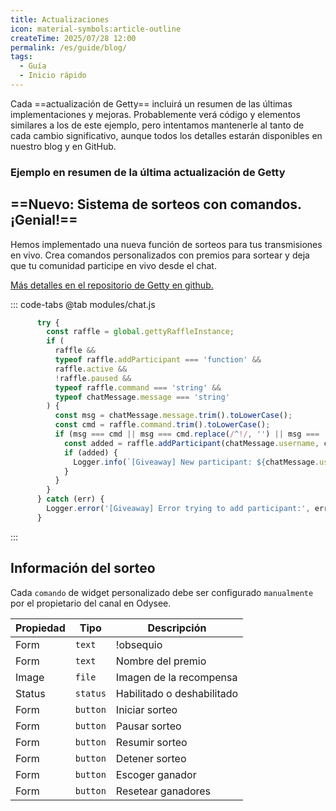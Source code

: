```yaml
---
title: Actualizaciones
icon: material-symbols:article-outline
createTime: 2025/07/28 12:00
permalink: /es/guide/blog/
tags:
  - Guía
  - Inicio rápido
---
```


Cada ==actualización de Getty== incluirá un resumen de las últimas implementaciones y mejoras. Probablemente verá código y elementos similares a los de este ejemplo, pero intentamos mantenerle al tanto de cada cambio significativo, aunque todos los detalles estarán disponibles en nuestro blog y en GitHub.

### Ejemplo en resumen de la última actualización de Getty

## ==Nuevo: Sistema de sorteos con comandos. ¡Genial!==

Hemos implementado una nueva función de sorteos para tus transmisiones en vivo. Crea comandos personalizados con premios para sortear y deja que tu comunidad participe en vivo desde el chat.

[Más detalles en el repositorio de Getty en github.](https://github.com/es-socrates/getty/commit/4bdfae5de697cd399381a15f6faf455a2629e7cd)

::: code-tabs
@tab modules/chat.js

```js
      try {
        const raffle = global.gettyRaffleInstance;
        if (
          raffle &&
          typeof raffle.addParticipant === 'function' &&
          raffle.active &&
          !raffle.paused &&
          typeof raffle.command === 'string' &&
          typeof chatMessage.message === 'string'
        ) {
          const msg = chatMessage.message.trim().toLowerCase();
          const cmd = raffle.command.trim().toLowerCase();
          if (msg === cmd || msg === cmd.replace(/^!/, '') || msg === '!' + cmd) {
            const added = raffle.addParticipant(chatMessage.username, chatMessage.userId);
            if (added) {
              Logger.info(`[Giveaway] New participant: ${chatMessage.username}`);
            }
          }
        }
      } catch (err) {
        Logger.error('[Giveaway] Error trying to add participant:', err);
      }
```

:::

## Información del sorteo

Cada `comando` de widget personalizado debe ser configurado `manualmente` por el propietario del canal en Odysee.

| Propiedad   | Tipo      | Descripción               |
| ----------- | ----------| --------------------------|
| Form        | `text`    | !obsequio                 |
| Form        | `text`    | Nombre del premio         |
| Image       | `file`    | Imagen de la recompensa   |
| Status      | `status`  | Habilitado o deshabilitado|
| Form        | `button`  | Iniciar sorteo            |
| Form        | `button`  | Pausar sorteo             |
| Form        | `button`  | Resumir sorteo            |
| Form        | `button`  | Detener sorteo            |
| Form        | `button`  | Escoger ganador           |
| Form        | `button`  | Resetear ganadores        |
